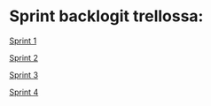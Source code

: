 # Sprint backlogit trellossa:

[Sprint 1](https://trello.com/b/QXK6NB0A/sprint-1)


[Sprint 2](https://trello.com/b/tN5hvhWp/sprint-2)


[Sprint 3](https://trello.com/b/NSL3lpUb/sprint-3)


[Sprint 4](https://trello.com/b/cNAuNAjG/sprint-4)
